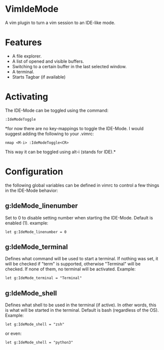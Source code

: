 # VimIdeMode
A vim plugin to turn a vim session to an IDE-like mode.

# Features
* A file explorer.
* A list of opened and visible buffers.
* Switching to a certain buffer in the last selected window.
* A terminal.
* Starts Tagbar (if available)

# Activating
The IDE-Mode can be toggled using the command:
```vim
:IdeModeToggle
```

*for now there are no key-mappings to toggle the IDE-Mode. I would suggest adding the following to your .vimrc:
```vim
nmap <M-i> :IdeModeToggle<CR>
```
This way it can be toggled using alt-i (stands for IDE).*

# Configuration
the following global variables can be defined in vimrc to control a few things in the IDE-Mode behavior:

## g:IdeMode_linenumber
Set to 0 to disable setting number when starting the IDE-Mode. Default is enabled (1).
example:
```vim
let g:IdeMode_linenumber = 0
```

## g:IdeMode_terminal
Defines what command will be used to start a terminal. If nothing was set, it will be checked if "term" is supported, otherwise "Terminal" will be checked. If none of them, no terminal will be activated.
Example:
```vim
let g:IdeMode_terminal = "Terminal"
```

## g:IdeMode_shell
Defines what shell to be used in the terminal (if active). In other words, this is what will be started in the terminal. Default is bash (regardless of the OS).
Example:
```vim
let g:IdeMode_shell = "zsh"
```
or even:
```vim
let g:IdeMode_shell = "python3"
```
